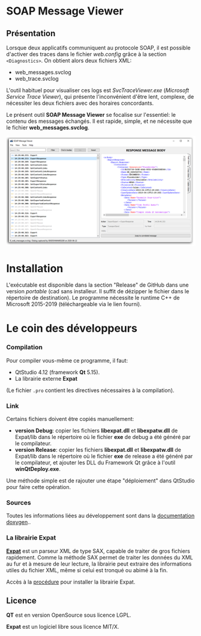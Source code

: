# SOAP Message Viewer

## Présentation

Lorsque deux applicatifs communiquent au protocole SOAP, il est possible d'activer des traces dans le fichier *web.config* grâce à la section `<Diagnostics>`.
On obtient alors deux fichiers XML:

- web_messages.svclog
- web_trace.svclog

L'outil habituel pour visualiser ces logs est *SvcTraceViewer.exe* (*Microsoft Service Trace Viewer*), qui présente l'inconvénient d'être lent, complexe, de nécessiter les deux fichiers avec des horaires concordants.

Le présent outil **SOAP Message Viewer** se focalise sur l'essentiel: le contenu des messages échangés. Il est rapide, simple, et ne nécessite que le fichier **web_messages.svclog**.

![Screenshot](docs/images/Capture.png)

# Installation

L'exécutable est disponible dans la section "Release" de GitHub dans une version _portable_ (cad sans installeur. Il suffit de dézipper le fichier dans le répertoire de destination).
Le programme nécessite le runtime C++ de Microsoft 2015-2019 (téléchargeable via le lien fourni).

# Le coin des développeurs

### Compilation

Pour compiler vous-même ce programme, il faut:
- QtStudio 4.12 (framework **Qt** 5.15).
- La librairie externe **Expat**

(Le fichier `.pro` contient les directives nécessaires à la compilation).

### Link

Certains fichiers doivent être copiés manuellement:

- **version Debug**: copier les fichiers **libexpat.dll** et **libexpatw.dll** de Expat/lib dans le répertoire où le fichier **exe** de debug a été généré par le compilateur.
- **version Release**: copier les fichiers **libexpat.dll** et **libexpatw.dll** de Expat/lib dans le répertoire où le fichier **exe** de release a été généré par le compilateur, et ajouter les DLL du Framework Qt grâce à l'outil **winQtDeploy.exe**.

Une méthode simple est de rajouter une étape "déploiement" dans QtStudio pour faire cette opération.

### Sources

Toutes les informations liées au développement sont dans la [documentation doxygen](https://sphinkie.github.io/SOAP-Message-Viewer/doxygen/html/index.html)..

### La librairie Expat

[**Expat**](https://libexpat.github.io/) est un  parseur XML de type SAX, capable de traiter de gros fichiers rapidement.
Comme la méthode SAX permet de traiter les données du XML au fur et à mesure de leur lecture, la librairie peut extraire des informations utiles du fichier XML, même si celui est tronqué ou abimé à la fin.

Accès à la [procédure](docs/how_to_install_Expat_Parser.md) pour installer la librairie Expat.

## Licence

**QT** est en version OpenSource sous licence LGPL.

**Expat** est un logiciel libre sous licence MIT/X.
